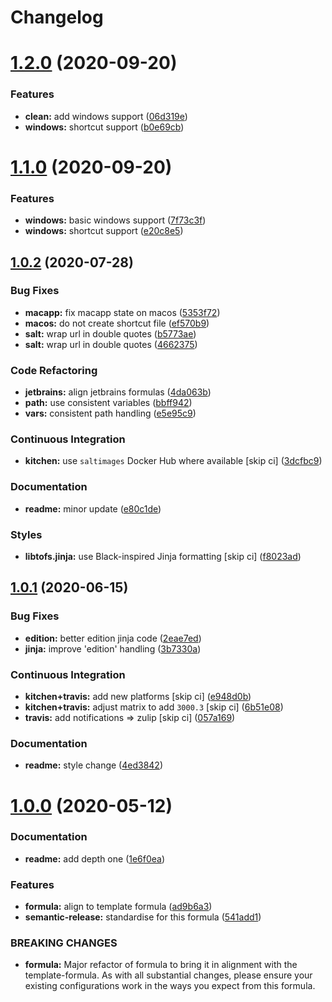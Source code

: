 # Changelog

# [1.2.0](https://github.com/saltstack-formulas/jetbrains-intellij-formula/compare/v1.1.0...v1.2.0) (2020-09-20)


### Features

* **clean:** add windows support ([06d319e](https://github.com/saltstack-formulas/jetbrains-intellij-formula/commit/06d319e98d4dc36ab2be4a8d07ab57145a9acdf4))
* **windows:** shortcut support ([b0e69cb](https://github.com/saltstack-formulas/jetbrains-intellij-formula/commit/b0e69cb9b3b4667ee57c2f32f3ae9d7f5a1a95ad))

# [1.1.0](https://github.com/saltstack-formulas/jetbrains-intellij-formula/compare/v1.0.2...v1.1.0) (2020-09-20)


### Features

* **windows:** basic windows support ([7f73c3f](https://github.com/saltstack-formulas/jetbrains-intellij-formula/commit/7f73c3fcc03e3ede45b92b89f7b6a15f74f80ca0))
* **windows:** shortcut support ([e20c8e5](https://github.com/saltstack-formulas/jetbrains-intellij-formula/commit/e20c8e53e351c8533b07103ee9374ae11ef30d30))

## [1.0.2](https://github.com/saltstack-formulas/jetbrains-intellij-formula/compare/v1.0.1...v1.0.2) (2020-07-28)


### Bug Fixes

* **macapp:** fix macapp state on macos ([5353f72](https://github.com/saltstack-formulas/jetbrains-intellij-formula/commit/5353f725afca4c6de6958e82d6b8332f0bd5730b))
* **macos:** do not create shortcut file ([ef570b9](https://github.com/saltstack-formulas/jetbrains-intellij-formula/commit/ef570b9c942a9713939e6ab2b3f274435e50b551))
* **salt:** wrap url in double quotes ([b5773ae](https://github.com/saltstack-formulas/jetbrains-intellij-formula/commit/b5773ae7930f8f14fc1c99edfb86534c6f6deef0))
* **salt:** wrap url in double quotes ([4662375](https://github.com/saltstack-formulas/jetbrains-intellij-formula/commit/4662375c8095ab74167fb63366c99768254e0295))


### Code Refactoring

* **jetbrains:** align jetbrains formulas ([4da063b](https://github.com/saltstack-formulas/jetbrains-intellij-formula/commit/4da063b71026f5067a1110027b07dc267a9e6806))
* **path:** use consistent variables ([bbff942](https://github.com/saltstack-formulas/jetbrains-intellij-formula/commit/bbff942c26b7c5929c04081bb9b5f73c172882f2))
* **vars:** consistent path handling ([e5e95c9](https://github.com/saltstack-formulas/jetbrains-intellij-formula/commit/e5e95c9a2255804cea8382e91230cf70bfb1cd49))


### Continuous Integration

* **kitchen:** use `saltimages` Docker Hub where available [skip ci] ([3dcfbc9](https://github.com/saltstack-formulas/jetbrains-intellij-formula/commit/3dcfbc9af7616453e2baec23a30341774cca8544))


### Documentation

* **readme:** minor update ([e80c1de](https://github.com/saltstack-formulas/jetbrains-intellij-formula/commit/e80c1def52d24c4f83b699648fb794b022ea520f))


### Styles

* **libtofs.jinja:** use Black-inspired Jinja formatting [skip ci] ([f8023ad](https://github.com/saltstack-formulas/jetbrains-intellij-formula/commit/f8023ad8602599e2394d1297f3601cf9c9160d32))

## [1.0.1](https://github.com/saltstack-formulas/jetbrains-intellij-formula/compare/v1.0.0...v1.0.1) (2020-06-15)


### Bug Fixes

* **edition:** better edition jinja code ([2eae7ed](https://github.com/saltstack-formulas/jetbrains-intellij-formula/commit/2eae7ed5ec5e7f64851d551b4b9102236e61133c))
* **jinja:** improve 'edition' handling ([3b7330a](https://github.com/saltstack-formulas/jetbrains-intellij-formula/commit/3b7330a602d6738caf5a5e425db07dc764b6630d))


### Continuous Integration

* **kitchen+travis:** add new platforms [skip ci] ([e948d0b](https://github.com/saltstack-formulas/jetbrains-intellij-formula/commit/e948d0b7dbae10b4529ef2c5bf678e6241d100cf))
* **kitchen+travis:** adjust matrix to add `3000.3` [skip ci] ([6b51e08](https://github.com/saltstack-formulas/jetbrains-intellij-formula/commit/6b51e08bdf1ae60b5040537668180d665e3687ec))
* **travis:** add notifications => zulip [skip ci] ([057a169](https://github.com/saltstack-formulas/jetbrains-intellij-formula/commit/057a169f937b73efd82b7311f6aa8e725f13094f))


### Documentation

* **readme:** style change ([4ed3842](https://github.com/saltstack-formulas/jetbrains-intellij-formula/commit/4ed38423f0ac21f2e6309fdc104b4d3004ae2e55))

# [1.0.0](https://github.com/saltstack-formulas/jetbrains-intellij-formula/compare/v0.5.0...v1.0.0) (2020-05-12)


### Documentation

* **readme:** add depth one ([1e6f0ea](https://github.com/saltstack-formulas/jetbrains-intellij-formula/commit/1e6f0ea00dcad78f9b45094ebbb480bf665b2292))


### Features

* **formula:** align to template formula ([ad9b6a3](https://github.com/saltstack-formulas/jetbrains-intellij-formula/commit/ad9b6a390d8c8fcb64b1e5d26f55911ba5c42952))
* **semantic-release:** standardise for this formula ([541add1](https://github.com/saltstack-formulas/jetbrains-intellij-formula/commit/541add1f7bde4f92472772e968c151a3c55fa659))


### BREAKING CHANGES

* **formula:** Major refactor of formula to bring it in alignment with the
template-formula. As with all substantial changes, please ensure your
existing configurations work in the ways you expect from this formula.
